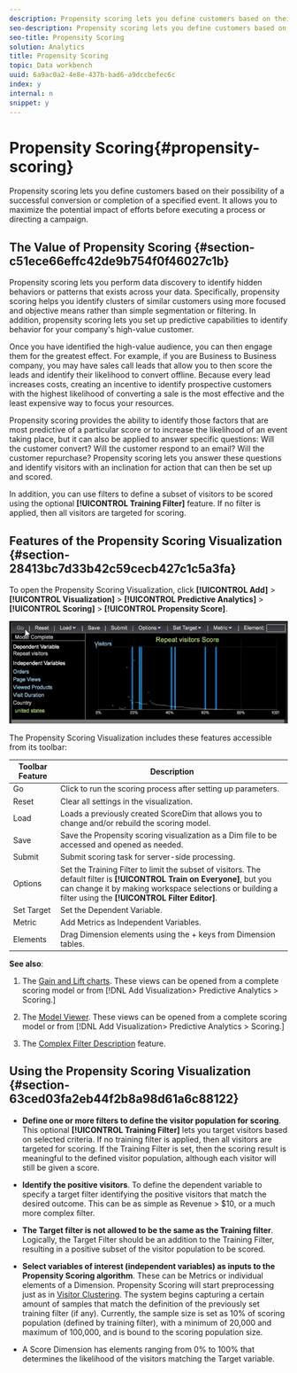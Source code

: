 ```yaml
---
description: Propensity scoring lets you define customers based on their possibility of a successful conversion or completion of a specified event. It allows you to maximize the potential impact of efforts before executing a process or directing a campaign.
seo-description: Propensity scoring lets you define customers based on their possibility of a successful conversion or completion of a specified event. It allows you to maximize the potential impact of efforts before executing a process or directing a campaign.
seo-title: Propensity Scoring
solution: Analytics
title: Propensity Scoring
topic: Data workbench
uuid: 6a9ac0a2-4e8e-437b-bad6-a9dccbefec6c
index: y
internal: n
snippet: y
---
```


# Propensity Scoring{#propensity-scoring}

Propensity scoring lets you define customers based on their possibility of a successful conversion or completion of a specified event. It allows you to maximize the potential impact of efforts before executing a process or directing a campaign.

## The Value of Propensity Scoring {#section-c51ece66effc42de9b754f0f46027c1b}

Propensity scoring lets you perform data discovery to identify hidden behaviors or patterns that exists across your data. Specifically, propensity scoring helps you identify clusters of similar customers using more focused and objective means rather than simple segmentation or filtering. In addition, propensity scoring lets you set up predictive capabilities to identify behavior for your company's high-value customer.

Once you have identified the high-value audience, you can then engage them for the greatest effect. For example, if you are Business to Business company, you may have sales call leads that allow you to then score the leads and identify their likelihood to convert offline. Because every lead increases costs, creating an incentive to identify prospective customers with the highest likelihood of converting a sale is the most effective and the least expensive way to focus your resources.

Propensity scoring provides the ability to identify those factors that are most predictive of a particular score or to increase the likelihood of an event taking place, but it can also be applied to answer specific questions: Will the customer convert? Will the customer respond to an email? Will the customer repurchase? Propensity scoring lets you answer these questions and identify visitors with an inclination for action that can then be set up and scored.

In addition, you can use filters to define a subset of visitors to be scored using the optional **[!UICONTROL Training Filter]** feature. If no filter is applied, then all visitors are targeted for scoring.

## Features of the Propensity Scoring Visualization {#section-28413bc7d33b42c59cecb427c1c5a3fa}

To open the Propensity Scoring Visualization, click **[!UICONTROL Add]** > **[!UICONTROL Visualization]** > **[!UICONTROL Predictive Analytics]** > **[!UICONTROL Scoring]** > **[!UICONTROL Propensity Score]**.

![](assets/propensity_visualization_GO.png)

The Propensity Scoring Visualization includes these features accessible from its toolbar:  

|  Toolbar Feature  | Description  |
|---|---|
|  Go  | Click to run the scoring process after setting up parameters.  |
|  Reset  | Clear all settings in the visualization.  |
|  Load  | Loads a previously created ScoreDim that allows you to change and/or rebuild the scoring model.  |
|  Save  | Save the Propensity scoring visualization as a Dim file to be accessed and opened as needed.  |
|  Submit  | Submit scoring task for server-side processing.  |
|  Options  |Set the Training Filter to limit the subset of visitors. The default filter is **[!UICONTROL Train on Everyone]**, but you can change it by making workspace selections or building a filter using the **[!UICONTROL Filter Editor]**.  |
|  Set Target  | Set the Dependent Variable.  |
|  Metric  | Add Metrics as Independent Variables.  |
|  Elements  | Drag Dimension elements using the <Ctrl> + <Alt> keys from Dimension tables.  |

**See also**:

1. The [Gain and Lift charts](../../../../home/c-get-started/c-analysis-vis/c-visitor-propensity/c-propensity-gain-lift-chart.md#concept-0d049f6baf534f7fb97f271843ba6c4a). These views can be opened from a complete scoring model or from [!DNL Add Visualization> Predictive Analytics > Scoring.] 

1. The [Model Viewer](../../../../home/c-get-started/c-analysis-vis/c-visitor-propensity/c-propensity-model-viewer.md#concept-d4fdf4b335c04b0ea07e70ab9a7ce9dd). These views can be opened from a complete scoring model or from [!DNL Add Visualization> Predictive Analytics > Scoring.] 

1. The [Complex Filter Description](../../../../home/c-get-started/c-analysis-vis/c-visitor-propensity/c-propensity-complex-filter.md#concept-f9c55e54837f4b5995a00bc950ce5dff) feature.

## Using the Propensity Scoring Visualization {#section-63ced03fa2eb44f2b8a98d61a6c88122}

* **Define one or more filters to define the visitor population for scoring**. This optional **[!UICONTROL Training Filter]** lets you target visitors based on selected criteria. If no training filter is applied, then all visitors are targeted for scoring. If the Training Filter is set, then the scoring result is meaningful to the defined visitor population, although each visitor will still be given a score. 

* **Identify the positive visitors**. To define the dependent variable to specify a target filter identifying the positive visitors that match the desired outcome. This can be as simple as Revenue > $10, or a much more complex filter. 
* **The Target filter is not allowed to be the same as the Training filter**. Logically, the Target Filter should be an addition to the Training Filter, resulting in a positive subset of the visitor population to be scored. 
* **Select variables of interest (independent variables) as inputs to the Propensity Scoring algorithm**. These can be Metrics or individual elements of a Dimension. Propensity Scoring will start preprocessing just as in [Visitor Clustering](../../../../home/c-get-started/c-analysis-vis/c-visitor-cluster/c-visitor-cluster.md#concept-1c2406ef7b284a56a02daa38eaa2e73d). The system begins capturing a certain amount of samples that match the definition of the previously set training filter (if any). Currently, the sample size is set as 10% of scoring population (defined by training filter), with a minimum of 20,000 and maximum of 100,000, and is bound to the scoring population size. 

* A Score Dimension has elements ranging from 0% to 100% that determines the likelihood of the visitors matching the Target variable.

